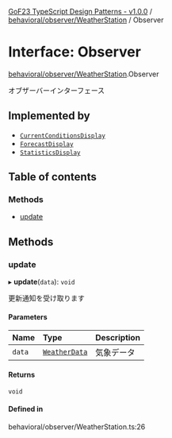 [GoF23 TypeScript Design Patterns - v1.0.0](../README.md) / [behavioral/observer/WeatherStation](../modules/behavioral_observer_WeatherStation.md) / Observer

# Interface: Observer

[behavioral/observer/WeatherStation](../modules/behavioral_observer_WeatherStation.md).Observer

オブザーバーインターフェース

## Implemented by

- [`CurrentConditionsDisplay`](../classes/behavioral_observer_WeatherDisplays.CurrentConditionsDisplay.md)
- [`ForecastDisplay`](../classes/behavioral_observer_WeatherDisplays.ForecastDisplay.md)
- [`StatisticsDisplay`](../classes/behavioral_observer_WeatherDisplays.StatisticsDisplay.md)

## Table of contents

### Methods

- [update](behavioral_observer_WeatherStation.Observer.md#update)

## Methods

### update

▸ **update**(`data`): `void`

更新通知を受け取ります

#### Parameters

| Name | Type | Description |
| :------ | :------ | :------ |
| `data` | [`WeatherData`](behavioral_observer_WeatherStation.WeatherData.md) | 気象データ |

#### Returns

`void`

#### Defined in

behavioral/observer/WeatherStation.ts:26
